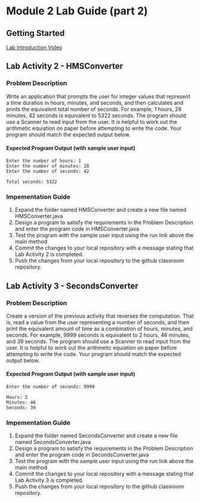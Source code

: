 # Module 2 Lab Guide (part 2)
## Getting Started
[Lab Introduction Video](https://boisestate.hosted.panopto.com/Panopto/Pages/Viewer.aspx?id=535641ef-10e0-45ee-ae71-ae24018a8727)

## Lab Activity 2 - HMSConverter
### Problem Description
Write an application that prompts the user for integer values that represent a time duration in hours, minutes, and seconds, and then calculates and prints the equivalent total number of seconds. For example, 1 hours, 28 minutes, 42 seconds is equivalent to 5322 seconds.  The program should use a Scanner to read input from the user. It is helpful to work out the arithmetic equiation on paper before attempting to write the code. Your program should match the expected output below.

#### Expected Program Output (with sample user input)
```
Enter the number of hours: 1
Enter the number of minutes: 28
Enter the number of seconds: 42

Total seconds: 5322
```

### Impementation Guide
1. Expand the folder named HMSConverter and create a new file named HMSConverter.java
2. Design a program to satisfy the requirements in the Problem Description and enter the program code in HMSConverter.java
3. Test the program with the sample user input using the run link above the main method
4. Commit the changes to your local repository with a message stating that Lab Activity 2 is completed.
5. Push the changes from your local repository to the github classroom repository.

## Lab Activity 3 - SecondsConverter
### Problem Description
Create a version of the previous activity that reverses the computation.  That is, read a value from the user representing a number of seconds, and then print the equivalent amount of time as a combination of hours, minutes, and seconds. For example, 9999 seconds is equivalent to 2 hours, 46 minutes, and 39 seconds. The program should use a Scanner to read input from the user. It is helpful to work out the arithmetic equiation on paper before attempting to write the code. Your program should match the expected output below.

#### Expected Program Output (with sample user input)
```
Enter the number of seconds: 9999

Hours: 2
Minutes: 46
Seconds: 39
```
### Impementation Guide
1. Expand the folder named SecondsConverter and create a new file named SecondsConverter.java
2. Design a program to satisfy the requirements in the Problem Description and enter the program code in SecondsConverter.java
3. Test the program with the sample user input using the run link above the main method
4. Commit the changes to your local repository with a message stating that Lab Activity 3 is completed.
5. Push the changes from your local repository to the github classroom repository.

